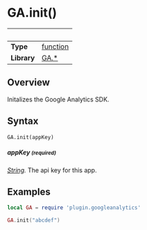 # GA.init()

| &nbsp;           | &nbsp;
| -----------------| ----------------------
| __Type__         | [function](http://docs.coronalabs.com/api/type/Function.html)
| __Library__      | [GA.*](Readme.markdown)

## Overview
Initalizes the Google Analytics SDK.



## Syntax
    GA.init(appKey)

##### appKey <small>(required)</small>
_[String](http://docs.coronalabs.com/api/type/String.html)._ The api key for
this app.



## Examples
``````lua
local GA = require 'plugin.googleanalytics'

GA.init("abcdef")
``````
